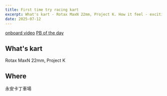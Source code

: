 ```yaml
---
title: First time try racing kart
excerpt: What's kart - Rotax MaxN 22mm, Project K. How it feel - exciting
date: 2025-07-12
---
```


<!-- # First time try racing kart -->

[onboard video](https://youtu.be/tQ-KtAU4HeU?si=wBu23OukspaG7p0e)
[PB of the day](https://youtu.be/J2X5XQeoNRA?si=3qszKGi-A_CKmEj4)

## What's kart
  Rotax MaxN 22mm, Project K
## Where
  永安卡丁車場